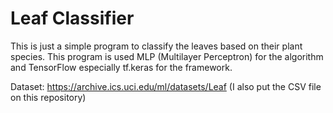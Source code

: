 # Leaf Classifier

This is just a simple program to classify the leaves based on their plant species. This program is used MLP (Multilayer Perceptron) for the algorithm and TensorFlow especially tf.keras for the framework.

Dataset: https://archive.ics.uci.edu/ml/datasets/Leaf (I also put the CSV file on this repository)
